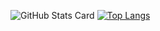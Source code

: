 ![GitHub Stats Card](https://github-readme-stats.vercel.app/api?username=yohei-freelance&theme=radical)
[![Top Langs](https://github-readme-stats.vercel.app/api/top-langs/?username=yohei-freelance&langs_count=8&layout=compact)](https://github.com/anuraghazra/github-readme-stats)
